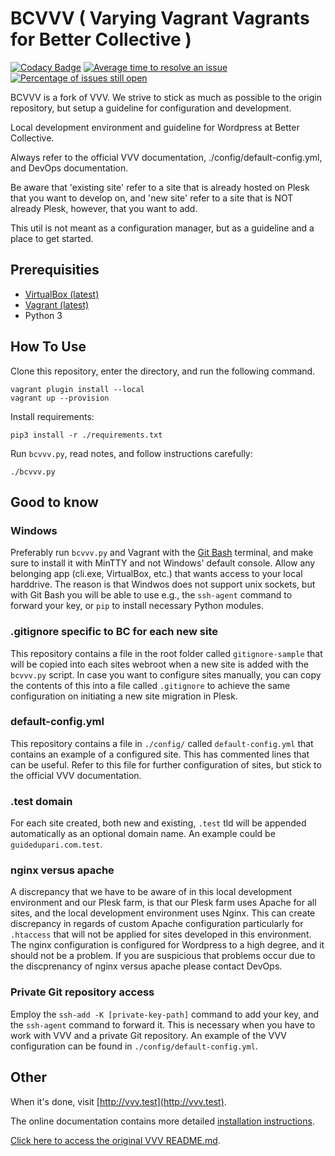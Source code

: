 # BCVVV ( Varying Vagrant Vagrants for Better Collective )

[![Codacy Badge](https://api.codacy.com/project/badge/Grade/206b06167aaf48aab24422cd417e8afa)](https://www.codacy.com/gh/Varying-Vagrant-Vagrants/VVV?utm_source=github.com&amp;utm_medium=referral&amp;utm_content=Varying-Vagrant-Vagrants/VVV&amp;utm_campaign=Badge_Grade) [![Average time to resolve an issue](http://isitmaintained.com/badge/resolution/varying-vagrant-vagrants/vvv.svg)](http://isitmaintained.com/project/varying-vagrant-vagrants/vvv "Average time to resolve an issue") [![Percentage of issues still open](http://isitmaintained.com/badge/open/varying-vagrant-vagrants/vvv.svg)](http://isitmaintained.com/project/varying-vagrant-vagrants/vvv "Percentage of issues still open")

BCVVV is a fork of VVV. We strive to stick as much as possible to the origin repository, but setup a guideline for configuration and development.

Local development environment and guideline for Wordpress at Better Collective.

Always refer to the official VVV documentation, ./config/default-config.yml, and DevOps documentation.

Be aware that 'existing site' refer to a site that is already hosted on Plesk that you want to develop on, and 'new site' refer to a site that is NOT already Plesk, however, that you want to add.

This util is not meant as a configuration manager, but as a guideline and a place to get started.

## Prerequisities

- [VirtualBox (latest)](https://www.virtualbox.org/)
- [Vagrant (latest)](https://www.vagrantup.com)
- Python 3

## How To Use

Clone this repository, enter the directory, and run the following command.

```shell
vagrant plugin install --local
vagrant up --provision
```

Install requirements:
```shell
pip3 install -r ./requirements.txt
```

Run `bcvvv.py`, read notes, and follow instructions carefully:
```shell
./bcvvv.py
```

## Good to know

### Windows

Preferably run `bcvvv.py` and Vagrant with the [Git Bash](https://gitforwindows.org/) terminal, and make sure to install it with MinTTY and not Windows' default console. Allow any belonging app (cli.exe, VirtualBox, etc.) that wants access to your local harddrive. The reason is that Windwos does not support unix sockets, but with Git Bash you will be able to use e.g., the `ssh-agent` command to forward your key, or `pip` to install necessary Python modules.

### .gitignore specific to BC for each new site

This repository contains a file in the root folder called `gitignore-sample` that will be copied into each sites webroot when a new site is added with the `bcvvv.py` script. In case you want to configure sites manually, you can copy the contents of this into a file called `.gitignore` to achieve the same configuration on initiating a new site migration in Plesk. 

### default-config.yml

This repository contains a file in `./config/` called `default-config.yml` that contains an example of a configured site. This has commented lines that can be useful. Refer to this file for further configuration of sites, but stick to the official VVV documentation. 

### .test domain

For each site created, both new and existing, `.test` tld will be appended automatically as an optional domain name. An example could be `guidedupari.com.test`.

### nginx versus apache

A discrepancy that we have to be aware of in this local development environment and our Plesk farm, is that our Plesk farm uses Apache for all sites, and the local development environment uses Nginx. This can create discrepancy in regards of custom Apache configuration particularly for `.htaccess` that will not be applied for sites developed in this environment. The nginx configuration is configured for Wordpress to a high degree, and it should not be a problem. If you are suspicious that problems occur due to the discprenancy of nginx versus apache please contact DevOps.

### Private Git repository access

Employ the `ssh-add -K [private-key-path]` command to add your key, and the `ssh-agent` command to forward it. This is necessary when you have to work with VVV and a private Git repository. An example of the VVV configuration can be found in `./config/default-config.yml`.

## Other

When it's done, visit [http://vvv.test](http://vvv.test).

The online documentation contains more detailed [installation instructions](https://varyingvagrantvagrants.org/docs/en-US/installation/).

[Click here to access the original VVV README.md](https://github.com/Varying-Vagrant-Vagrants/VVV/blob/develop/README.md).
